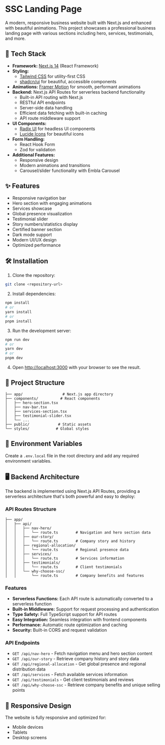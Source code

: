 # SSC Landing Page

A modern, responsive business website built with Next.js and enhanced with beautiful animations. This project showcases a professional business landing page with various sections including hero, services, testimonials, and more.

## 🚀 Tech Stack

- **Framework:** [Next.js 14](https://nextjs.org/) (React Framework)
- **Styling:** 
  - [Tailwind CSS](https://tailwindcss.com/) for utility-first CSS
  - [shadcn/ui](https://ui.shadcn.com/) for beautiful, accessible components
- **Animations:** [Framer Motion](https://www.framer.com/motion/) for smooth, performant animations
- **Backend:** Next.js API Routes for serverless backend functionality
  - Built-in API routing with Next.js
  - RESTful API endpoints
  - Server-side data handling
  - Efficient data fetching with built-in caching
  - API route middleware support
- **UI Components:**
  - [Radix UI](https://www.radix-ui.com/) for headless UI components
  - [Lucide Icons](https://lucide.dev/) for beautiful icons
- **Form Handling:** 
  - React Hook Form
  - Zod for validation
- **Additional Features:**
  - Responsive design
  - Modern animations and transitions
  - Carousel/slider functionality with Embla Carousel

## ✨ Features

- Responsive navigation bar
- Hero section with engaging animations
- Services showcase
- Global presence visualization
- Testimonial slider
- Story numbers/statistics display
- Certified banner section
- Dark mode support
- Modern UI/UX design
- Optimized performance

## 🛠️ Installation

1. Clone the repository:
```bash
git clone <repository-url>
```

2. Install dependencies:
```bash
npm install
# or
yarn install
# or
pnpm install
```

3. Run the development server:
```bash
npm run dev
# or
yarn dev
# or
pnpm dev
```

4. Open [http://localhost:3000](http://localhost:3000) with your browser to see the result.

## 📁 Project Structure

```
├── app/                  # Next.js app directory
├── components/          # React components
│   ├── hero-section.tsx
│   ├── nav-bar.tsx
│   ├── services-section.tsx
│   ├── testimonial-slider.tsx
│   └── ...
├── public/             # Static assets
└── styles/            # Global styles
```

## 🔧 Environment Variables

Create a `.env.local` file in the root directory and add any required environment variables.

## 🖥️ Backend Architecture

The backend is implemented using Next.js API Routes, providing a serverless architecture that's both powerful and easy to deploy:

### API Routes Structure
```
├── app/
│   ├── api/
│   │   ├── nav-hero/
│   │   │   └── route.ts        # Navigation and hero section data
│   │   ├── our-story/
│   │   │   └── route.ts        # Company story and history
│   │   ├── regional-allocation/
│   │   │   └── route.ts        # Regional presence data
│   │   ├── services/
│   │   │   └── route.ts        # Services information
│   │   ├── testimonials/
│   │   │   └── route.ts        # Client testimonials
│   │   └── why-choose-ssc/
│   │       └── route.ts        # Company benefits and features
```

### Features
- **Serverless Functions:** Each API route is automatically converted to a serverless function
- **Built-in Middleware:** Support for request processing and authentication
- **Type Safety:** Full TypeScript support for API routes
- **Easy Integration:** Seamless integration with frontend components
- **Performance:** Automatic route optimization and caching
- **Security:** Built-in CORS and request validation

### API Endpoints
- `GET /api/nav-hero` - Fetch navigation menu and hero section content
- `GET /api/our-story` - Retrieve company history and story data
- `GET /api/regional-allocation` - Get global presence and regional distribution data
- `GET /api/services` - Fetch available services information
- `GET /api/testimonials` - Get client testimonials and reviews
- `GET /api/why-choose-ssc` - Retrieve company benefits and unique selling points

## 📱 Responsive Design

The website is fully responsive and optimized for:
- Mobile devices
- Tablets
- Desktop screens


